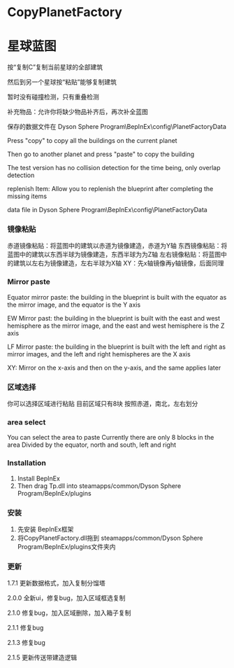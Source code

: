 # CopyPlanetFactory

# 星球蓝图

按“复制C”复制当前星球的全部建筑

然后到另一个星球按“粘贴”能够复制建筑

暂时没有碰撞检测，只有重叠检测

补充物品：允许你将缺少物品补齐后，再次补全蓝图

保存的数据文件在 Dyson Sphere Program\BepInEx\config\PlanetFactoryData


Press "copy" to copy all the buildings on the current planet

Then go to another planet and press "paste" to copy the building

The test version has no collision detection for the time being, only overlap detection

replenish Item: Allow you to replenish the blueprint after completing the missing items

data file in Dyson Sphere Program\BepInEx\config\PlanetFactoryData


### 镜像粘贴
赤道镜像粘贴：将蓝图中的建筑以赤道为镜像建造，赤道为Y轴
东西镜像粘贴：将蓝图中的建筑以东西半球为镜像建造，东西半球为为Z轴
左右镜像粘贴：将蓝图中的建筑以左右为镜像建造，左右半球为X轴
XY：先x轴镜像再y轴镜像，后面同理

### Mirror paste

Equator mirror paste: the building in the blueprint is built with the equator as the mirror image, and the equator is the Y axis

EW Mirror past: the building in the blueprint is built with the east and west hemisphere as the mirror image, and the east and west hemisphere is the Z axis

LF Mirror paste: the building in the blueprint is built with the left and right as mirror images, and the left and right hemispheres are the X axis

XY: Mirror on the x-axis and then on the y-axis, and the same applies later

### 区域选择

你可以选择区域进行粘贴
目前区域只有8块
按照赤道，南北，左右划分

### area select

You can select the area to paste
Currently there are only 8 blocks in the area
Divided by the equator, north and south, left and right

### Installation

1. Install BepInEx
3. Then drag Tp.dll into steamapps/common/Dyson Sphere Program/BepInEx/plugins


### 安装

1. 先安装 BepInEx框架
3. 将CopyPlanetFactory.dll拖到 steamapps/common/Dyson Sphere Program/BepInEx/plugins文件夹内

### 更新
1.7.1 更新数据格式，加入复制分馏塔

2.0.0 全新ui，修复bug，加入区域框选复制

2.1.0 修复bug，加入区域删除，加入箱子复制

2.1.1 修复bug

2.1.3 修复bug

2.1.5 更新传送带建造逻辑
